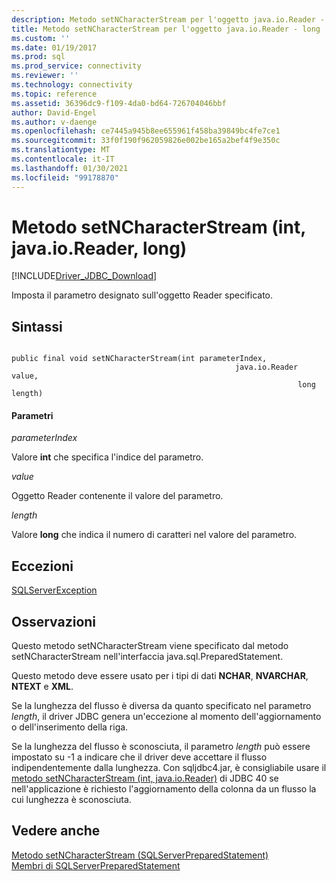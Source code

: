 ```yaml
---
description: Metodo setNCharacterStream per l'oggetto java.io.Reader - long
title: Metodo setNCharacterStream per l'oggetto java.io.Reader - long | Microsoft Docs
ms.custom: ''
ms.date: 01/19/2017
ms.prod: sql
ms.prod_service: connectivity
ms.reviewer: ''
ms.technology: connectivity
ms.topic: reference
ms.assetid: 36396dc9-f109-4da0-bd64-726704046bbf
author: David-Engel
ms.author: v-daenge
ms.openlocfilehash: ce7445a945b8ee655961f458ba39849bc4fe7ce1
ms.sourcegitcommit: 33f0f190f962059826e002be165a2bef4f9e350c
ms.translationtype: MT
ms.contentlocale: it-IT
ms.lasthandoff: 01/30/2021
ms.locfileid: "99178870"
---
```

# <a name="setncharacterstream-method-int-javaioreader-long"></a>Metodo setNCharacterStream (int, java.io.Reader, long)
[!INCLUDE[Driver_JDBC_Download](../../../includes/driver_jdbc_download.md)]

  Imposta il parametro designato sull'oggetto Reader specificato.  
  
## <a name="syntax"></a>Sintassi  
  
```  
  
public final void setNCharacterStream(int parameterIndex,  
                                                  java.io.Reader value,  
                                                                long length)  
```  
  
#### <a name="parameters"></a>Parametri  
 *parameterIndex*  
  
 Valore **int** che specifica l'indice del parametro.  
  
 *value*  
  
 Oggetto Reader contenente il valore del parametro.  
  
 *length*  
  
 Valore **long** che indica il numero di caratteri nel valore del parametro.  
  
## <a name="exceptions"></a>Eccezioni  
 [SQLServerException](../../../connect/jdbc/reference/sqlserverexception-class.md)  
  
## <a name="remarks"></a>Osservazioni  
 Questo metodo setNCharacterStream viene specificato dal metodo setNCharacterStream nell'interfaccia java.sql.PreparedStatement.  
  
 Questo metodo deve essere usato per i tipi di dati **NCHAR**, **NVARCHAR**, **NTEXT** e **XML**.  
  
 Se la lunghezza del flusso è diversa da quanto specificato nel parametro *length*, il driver JDBC genera un'eccezione al momento dell'aggiornamento o dell'inserimento della riga.  
  
 Se la lunghezza del flusso è sconosciuta, il parametro *length* può essere impostato su -1 a indicare che il driver deve accettare il flusso indipendentemente dalla lunghezza. Con sqljdbc4.jar, è consigliabile usare il [metodo setNCharacterStream &#40;int, java.io.Reader&#41;](../../../connect/jdbc/reference/setncharacterstream-method-int-java-io-reader.md) di JDBC 40 se nell'applicazione è richiesto l'aggiornamento della colonna da un flusso la cui lunghezza è sconosciuta.  
  
## <a name="see-also"></a>Vedere anche  
 [Metodo setNCharacterStream &#40;SQLServerPreparedStatement&#41;](../../../connect/jdbc/reference/setncharacterstream-method-sqlserverpreparedstatement.md)   
 [Membri di SQLServerPreparedStatement](../../../connect/jdbc/reference/sqlserverpreparedstatement-members.md)  
  
  
